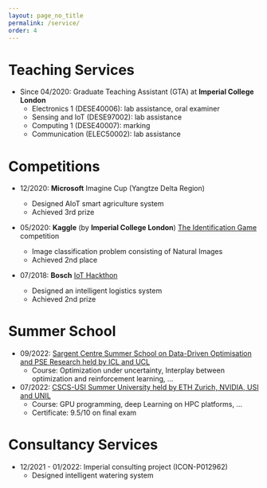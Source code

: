```yaml
---
layout: page_no_title
permalink: /service/
order: 4
---
```


# Teaching Services
* Since 04/2020: Graduate Teaching Assistant (GTA) at **Imperial College London**
	- Electronics 1 (DESE40006): lab assistance, oral examiner 
	- Sensing and IoT (DESE97002): lab assistance
 	- Computing 1 (DESE40007): marking
  	- Communication (ELEC50002): lab assistance

# Competitions
* 12/2020: **Microsoft** Imagine Cup (Yangtze Delta Region)
	- Designed AIoT smart agriculture system
	- Achieved 3rd prize
	
* 05/2020: **Kaggle** (by **Imperial College London**) [The Identification Game](https://www.imperial.ac.uk/news/197975/microsoft-rewards-acse-students-winning-machine/) competition
	- Image classification problem consisting of Natural Images
	- Achieved 2nd place

* 07/2018: **Bosch** [IoT Hackthon](https://www.xjtlu.edu.cn/en/news/2018/09/students-secure-spot-in-bosch-hackathon-final)  
	- Designed an intelligent logistics system
	- Achieved 2nd prize

# Summer School
* 09/2022: [Sargent Centre Summer School on Data-Driven Optimisation and PSE Research held by ICL and UCL](https://www.imperial.ac.uk/events/148180/sargent-centre-summer-school-and-pse-research-day/)
	- Course: Optimization under uncertainty, Interplay between optimization and reinforcement learning, ...
* 07/2022: [CSCS-USI Summer University held by ETH Zurich, NVIDIA, USI and UNIL](https://www.cscs.ch/events/upcoming-events/event-detail/summer-university-2022-on-effective-high-performance-computing-and-data-analytics/)
	- Course: GPU programming, deep Learning on HPC platforms, ...
	- Certificate: 9.5/10 on final exam

# Consultancy Services
* 12/2021 - 01/2022: Imperial consulting project (ICON-P012962)  
	- Designed intelligent watering system
